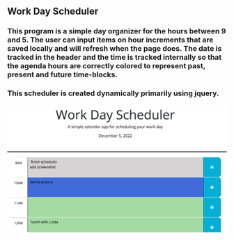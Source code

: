 ## Work Day Scheduler 

### This program is a simple day organizer for the hours between 9 and 5.  The user can input items on hour increments that are saved locally and will refresh when the page does.  The date is tracked in the header and the time is tracked internally so that the agenda hours are correctly colored to represent past, present and future time-blocks.

### This scheduler is created dynamically primarily using jquery.

![screenshot](https://raw.githubusercontent.com/jdettelback/scheduler/main/assets/schedulerscreenshot.png)

